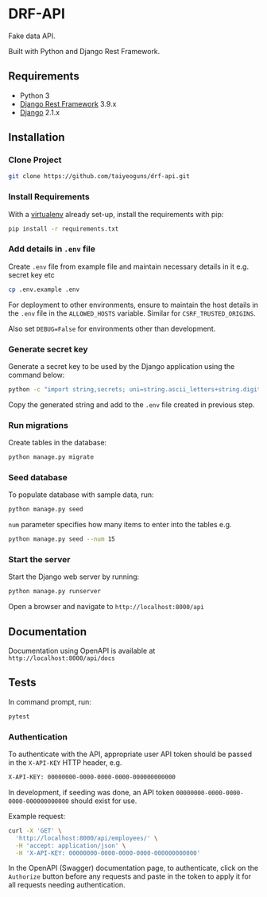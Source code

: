 # DRF-API

Fake data API.

Built with Python and Django Rest Framework.

## Requirements

- Python 3
- [Django Rest Framework](https://www.django-rest-framework.org/) 3.9.x
- [Django](https://www.djangoproject.com/) 2.1.x

## Installation

### Clone Project

```sh
git clone https://github.com/taiyeoguns/drf-api.git
```

### Install Requirements

With a [virtualenv](https://virtualenv.pypa.io/) already set-up, install the requirements with pip:

```sh
pip install -r requirements.txt
```

### Add details in `.env` file

Create `.env` file from example file and maintain necessary details in it e.g. secret key etc

```sh
cp .env.example .env
```

For deployment to other environments, ensure to maintain the host details in the `.env` file in the `ALLOWED_HOSTS` variable. Similar for `CSRF_TRUSTED_ORIGINS`.

Also set `DEBUG=False` for environments other than development.

### Generate secret key

Generate a secret key to be used by the Django application using the command below:

```sh
python -c "import string,secrets; uni=string.ascii_letters+string.digits+string.punctuation; print(repr(''.join([secrets.choice(uni) for i in range(48)])))"
```

Copy the generated string and add to the `.env` file created in previous step.

### Run migrations

Create tables in the database:

```sh
python manage.py migrate
```

### Seed database

To populate database with sample data, run:

```sh
python manage.py seed
```

`num` parameter specifies how many items to enter into the tables e.g.

```sh
python manage.py seed --num 15
```

### Start the server

Start the Django web server by running:

```sh
python manage.py runserver
```

Open a browser and navigate to `http://localhost:8000/api`

## Documentation

Documentation using OpenAPI is available at `http://localhost:8000/api/docs`

## Tests

In command prompt, run:

```sh
pytest
```

### Authentication

To authenticate with the API, appropriate user API token should be passed in the `X-API-KEY` HTTP header, e.g.

```sh
X-API-KEY: 00000000-0000-0000-0000-000000000000
```

In development, if seeding was done, an API token `00000000-0000-0000-0000-000000000000` should exist for use.

Example request:

```sh
curl -X 'GET' \
  'http://localhost:8000/api/employees/' \
  -H 'accept: application/json' \
  -H 'X-API-KEY: 00000000-0000-0000-0000-000000000000'
```

In the OpenAPI (Swagger) documentation page, to authenticate, click on the `Authorize` button before any requests and paste in the token to apply it for all requests needing authentication.
